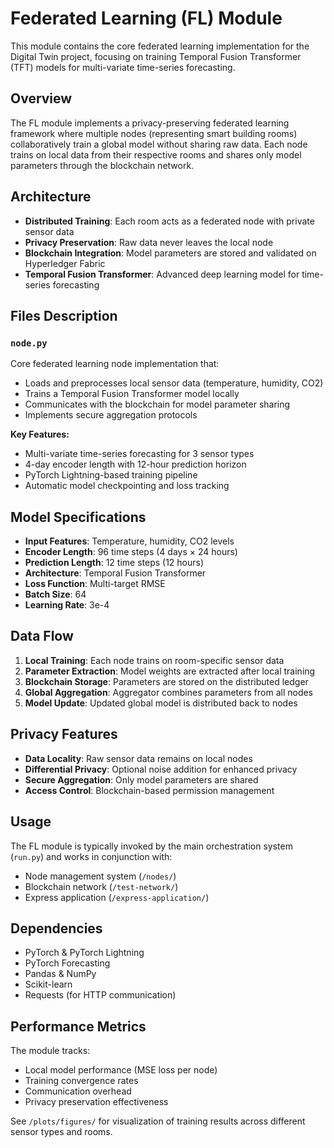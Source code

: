 # Federated Learning (FL) Module

This module contains the core federated learning implementation for the Digital Twin project, focusing on training Temporal Fusion Transformer (TFT) models for multi-variate time-series forecasting.

## Overview

The FL module implements a privacy-preserving federated learning framework where multiple nodes (representing smart building rooms) collaboratively train a global model without sharing raw data. Each node trains on local data from their respective rooms and shares only model parameters through the blockchain network.

## Architecture

- **Distributed Training**: Each room acts as a federated node with private sensor data
- **Privacy Preservation**: Raw data never leaves the local node
- **Blockchain Integration**: Model parameters are stored and validated on Hyperledger Fabric
- **Temporal Fusion Transformer**: Advanced deep learning model for time-series forecasting

## Files Description

### `node.py`
Core federated learning node implementation that:
- Loads and preprocesses local sensor data (temperature, humidity, CO2)
- Trains a Temporal Fusion Transformer model locally
- Communicates with the blockchain for model parameter sharing
- Implements secure aggregation protocols

**Key Features:**
- Multi-variate time-series forecasting for 3 sensor types
- 4-day encoder length with 12-hour prediction horizon
- PyTorch Lightning-based training pipeline
- Automatic model checkpointing and loss tracking

## Model Specifications

- **Input Features**: Temperature, humidity, CO2 levels
- **Encoder Length**: 96 time steps (4 days × 24 hours)
- **Prediction Length**: 12 time steps (12 hours)
- **Architecture**: Temporal Fusion Transformer
- **Loss Function**: Multi-target RMSE
- **Batch Size**: 64
- **Learning Rate**: 3e-4

## Data Flow

1. **Local Training**: Each node trains on room-specific sensor data
2. **Parameter Extraction**: Model weights are extracted after local training
3. **Blockchain Storage**: Parameters are stored on the distributed ledger
4. **Global Aggregation**: Aggregator combines parameters from all nodes
5. **Model Update**: Updated global model is distributed back to nodes

## Privacy Features

- **Data Locality**: Raw sensor data remains on local nodes
- **Differential Privacy**: Optional noise addition for enhanced privacy
- **Secure Aggregation**: Only model parameters are shared
- **Access Control**: Blockchain-based permission management

## Usage

The FL module is typically invoked by the main orchestration system (`run.py`) and works in conjunction with:
- Node management system (`/nodes/`)
- Blockchain network (`/test-network/`)
- Express application (`/express-application/`)

## Dependencies

- PyTorch & PyTorch Lightning
- PyTorch Forecasting
- Pandas & NumPy
- Scikit-learn
- Requests (for HTTP communication)

## Performance Metrics

The module tracks:
- Local model performance (MSE loss per node)
- Training convergence rates
- Communication overhead
- Privacy preservation effectiveness

See `/plots/figures/` for visualization of training results across different sensor types and rooms.
